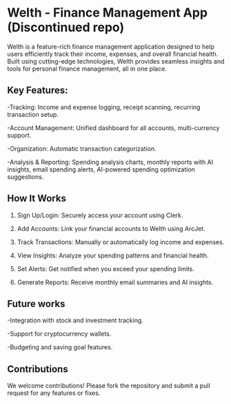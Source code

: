 # Welth - Finance Management App (Discontinued repo)

Welth is a feature-rich finance management application designed to help users efficiently track their income, expenses, and overall financial health. Built using cutting-edge technologies, Welth provides seamless insights and tools for personal finance management, all in one place.

## Key Features:

-Tracking: Income and expense logging, receipt scanning, recurring transaction setup.

-Account Management: Unified dashboard for all accounts, multi-currency support.

-Organization: Automatic transaction categorization.

-Analysis & Reporting: Spending analysis charts, monthly reports with AI insights, email spending alerts, AI-powered spending optimization suggestions.

## How It Works

1. Sign Up/Login: Securely access your account using Clerk.

2. Add Accounts: Link your financial accounts to Welth using ArcJet.

3. Track Transactions: Manually or automatically log income and expenses.

4. View Insights: Analyze your spending patterns and financial health.

5. Set Alerts: Get notified when you exceed your spending limits.

6. Generate Reports: Receive monthly email summaries and AI insights.


## Future works

-Integration with stock and investment tracking.

-Support for cryptocurrency wallets.

-Budgeting and saving goal features.


## Contributions

We welcome contributions! Please fork the repository and submit a pull request for any features or fixes.





